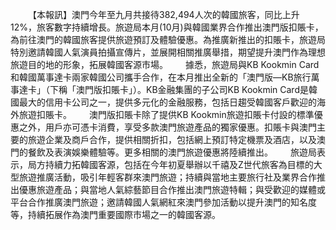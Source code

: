   【本報訊】澳門今年至九月共接待382,494人次的韓國旅客，同比上升12%，旅客數字持續增長。旅遊局本月(10月)與韓國業界合作推出澳門版扣賬卡，為前往澳門的韓國旅客提供旅遊預訂及體驗優惠。為推廣新推出的扣賬卡，旅遊局特別邀請韓國人氣演員拍攝宣傳片，並展開相關推廣舉措，期望提升澳門作為理想旅遊目的地的形象，拓展韓國客源市場。  據悉，旅遊局與KB Kookmin Card和韓國萬事達卡兩家韓國公司攜手合作，在本月推出全新的「澳門版—KB旅行萬事達卡」（下稱「澳門版扣賬卡」）。KB金融集團的子公司KB Kookmin Card是韓國最大的信用卡公司之一，提供多元化的金融服務，包括日趨受韓國客戶歡迎的海外旅遊扣賬卡。  澳門版扣賬卡除了提供KB Kookmin旅遊扣賬卡付設的標準優惠之外，用戶亦可憑卡消費，享受多款澳門旅遊產品的獨家優惠。扣賬卡與澳門主要的旅遊企業及商戶合作，提供相關折扣，包括網上預訂特定機票及酒店，以及澳門的餐飲及表演娛樂體驗等。更多相關的澳門旅遊優惠將陸續推出。  旅遊局表示，局方持續力拓韓國客源，包括在今年初夏舉辦以千禧及Z世代旅客為目標的大型旅遊推廣活動，吸引年輕客群來澳門旅遊；持續與當地主要旅行社及業界合作推出優惠旅遊產品；與當地人氣綜藝節目合作推出澳門旅遊特輯；與受歡迎的媒體或平台合作推廣澳門旅遊；邀請韓國人氣網紅來澳門參加活動以提升澳門的知名度等，持續拓展作為澳門重要國際市場之一的韓國客源。